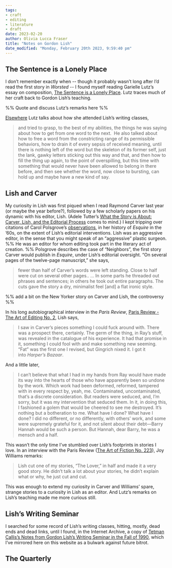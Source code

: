 ```yaml
---
tags: 
- craft
- editing
- literature
- draft
date: 2023-02-20
author: Olivia Lucca Fraser
title: "Notes on Gordon Lish"
date_modified: "Monday, February 20th 2023, 9:59:40 pm"
---
```


## The Sentence is a Lonely Place

I don’t remember exactly when -- though it probably wasn’t long after I’d read the first story in *Worsted* -- I found myself reading Garielle Lutz’s essay on composition, [The Sentence is a Lonely Place](https://culture.org/the-sentence-is-a-lonely-place/). Lutz traces much of her craft back to Gordon Lish’s teaching.

%% Quote and discuss Lutz’s remarks here %%

[Elsewhere](https://www.tumblr.com/litafficionado/662801700743168001/four-questions-with-garielle-lutz) Lutz talks about how she attended Lish’s writing classes,

> and tried to grasp, to the best of my abilities, the things he was saying about how to get from one word to the next.  He also talked about how to free a word from the constricting range of its permissible behaviors, how to drain it of every sepsis of received meaning, until there is nothing left of the word but the skeleton of its former self, just the lank, gawky letters sticking out this way and that, and then how to fill the thing up again, to the point of overspilling, but this time with something that would never have been allowed to belong in there before, and then see whether the word, now close to bursting, can hold up and maybe have a new kind of say.

## Lish and Carver

My curiosity in Lish was first piqued when I read Raymond Carver last year (or maybe the year before?), followed by a few scholarly papers on his dynamic with his editor, Lish. (Adele Tutter’s [What the Story is About: Carver, Lish, and the Editorial Process](https://onlinelibrary.wiley.com/doi/abs/10.1002/j.2167-4086.2009.tb00402.x) comes to mind.) I kept tripping over citations of Carol Polsgrove’s [observations](https://carolpolsgrove.com/excerpton-gordon-lish-at-esquire/), in her history of *Esquire* in the ’60s, on the extent of Lish’s editorial interventions. Lish was an aggressive editor, in the sense that you might speak of an “aggressive” plastic surgeon. %% He was an editor for whom editing took part in the literary act of creation. %% Polsgrove describes the case of “Neighbors”, the first story Carver would publish in *Esquire*, under Lish’s editorial oversight. “On several pages of the twelve-page manuscript,” she says,

> fewer than half of Carver’s words were left standing. Close to half were cut on several other pages.. … In some parts he threaded out phrases and sentences; in others he took out entire paragraphs. The cuts gave the story a dry, minimalist feel [and] a flat ironic style.

%% add a bit on the New Yorker story on Carver and Lish, the controversy %%

In his long autobiographical interview in the *Paris Review*, [Paris Review - The Art of Editing No. 2](https://theparisreview.org/interviews/6423/the-art-of-editing-no-2-gordon-lish), Lish says,

> I saw in Carver’s pieces something I could fuck around with. There was a prospect there, certainly. The germ of the thing, in Ray’s stuff, was ­revealed in the catalogue of his experience. It had that promise in it, something I could fool with and make something new seeming. “Fat” was the first one I revised, but Gingrich nixed it. I got it into *Harper’s Bazaar*.

And a little later,

> I can’t believe that what I had in my hands from Ray would have made its way into the hearts of those who have apparently been so ­undone by the work. Which work had been deformed, reformed, tampered with in every respect by, yeah, me. Contaminated, uncontaminated, that’s a discrete consideration. But readers were seduced, and, I’m sorry, but it was my ­intervention that seduced them. In it, in doing this, I fashioned a golem that would be cheered to see me destroyed. It’s nothing but a botheration to me. What have I done? What have I done? I did no different, or no differently, with others’ work, and some were supremely grateful for it, and not silent about their debt—Barry Hannah would be such a person. But Hannah, dear Barry, he was a mensch and a half.

This wasn’t the only time I’ve stumbled over Lish’s footprints in stories I love. In an interview with the Paris Review ([The Art of Fiction No. 223](https://www.theparisreview.org/interviews/6303/the-art-of-fiction-no-223-joy-williams)), Joy Williams remarks:

> Lish cut one of my stories, “The Lover,” in half and made it a very good story. He didn’t talk a lot about your stories, he didn’t explain what or why, he just cut and cut.

This was enough to extend my curiosity in Carver and Williams’ spare, strange stories to a curiosity in Lish as an editor. And Lutz’s remarks on Lish’s teaching made me more curious still.

## Lish’s Writing Seminar

I searched for some record of Lish’s writing classes, hitting, mostly, dead ends and dead links, until I found, in the Internet Archive, a copy of [Tetman Callis’s Notes from Gordon Lish’s Writing Seminar in the Fall of 1990](../info/gordon_lish_seminar_notes.md), which I’ve mirrored here on this website as a bulwark against future bitrot.

## The Quarterly
